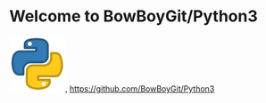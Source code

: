 # Welcome to BowBoyGit/Python3

<img src="images/pylogo.png" width=100>, https://github.com/BowBoyGit/Python3
<!-- ![](images/pylogo.png) -->




<!-- [GitHub](http://github.com) -->








<!-- As Grace Hopper said:
> I’ve always been more interested
> in the future than in the past. -->

















